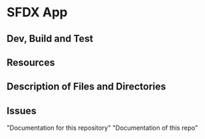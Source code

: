 # SFDX App

## Dev, Build and Test

## Resources

## Description of Files and Directories

## Issues
"Documentation for this repository" 
"Documentation of this repo" 
